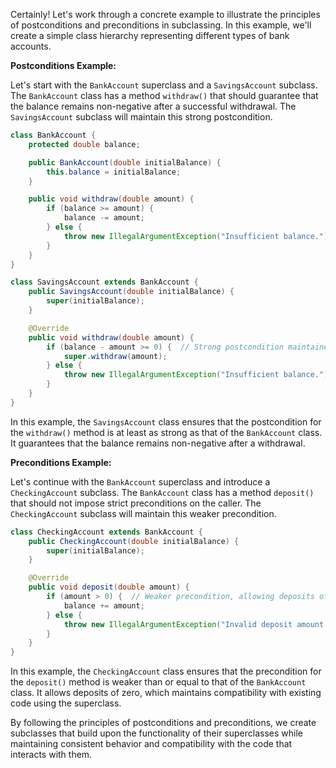 Certainly! Let's work through a concrete example to illustrate the principles of postconditions and preconditions in subclassing. In this example, we'll create a simple class hierarchy representing different types of bank accounts.

**Postconditions Example:**

Let's start with the `BankAccount` superclass and a `SavingsAccount` subclass. The `BankAccount` class has a method `withdraw()` that should guarantee that the balance remains non-negative after a successful withdrawal. The `SavingsAccount` subclass will maintain this strong postcondition.

```java
class BankAccount {
    protected double balance;

    public BankAccount(double initialBalance) {
        this.balance = initialBalance;
    }

    public void withdraw(double amount) {
        if (balance >= amount) {
            balance -= amount;
        } else {
            throw new IllegalArgumentException("Insufficient balance.");
        }
    }
}

class SavingsAccount extends BankAccount {
    public SavingsAccount(double initialBalance) {
        super(initialBalance);
    }

    @Override
    public void withdraw(double amount) {
        if (balance - amount >= 0) {  // Strong postcondition maintained
            super.withdraw(amount);
        } else {
            throw new IllegalArgumentException("Insufficient balance.");
        }
    }
}
```

In this example, the `SavingsAccount` class ensures that the postcondition for the `withdraw()` method is at least as strong as that of the `BankAccount` class. It guarantees that the balance remains non-negative after a withdrawal.

**Preconditions Example:**

Let's continue with the `BankAccount` superclass and introduce a `CheckingAccount` subclass. The `BankAccount` class has a method `deposit()` that should not impose strict preconditions on the caller. The `CheckingAccount` subclass will maintain this weaker precondition.

```java
class CheckingAccount extends BankAccount {
    public CheckingAccount(double initialBalance) {
        super(initialBalance);
    }

    @Override
    public void deposit(double amount) {
        if (amount > 0) {  // Weaker precondition, allowing deposits of zero
            balance += amount;
        } else {
            throw new IllegalArgumentException("Invalid deposit amount.");
        }
    }
}
```

In this example, the `CheckingAccount` class ensures that the precondition for the `deposit()` method is weaker than or equal to that of the `BankAccount` class. It allows deposits of zero, which maintains compatibility with existing code using the superclass.

By following the principles of postconditions and preconditions, we create subclasses that build upon the functionality of their superclasses while maintaining consistent behavior and compatibility with the code that interacts with them.